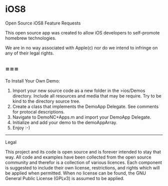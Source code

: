 iOS8
====

Open Source iOS8 Feature Requests

This open source app was created to allow iOS developers to self-promote homebrew technologies.

We are in no way associated with Apple(c) nor do we intend to infringe on any of their legal rights.

===
---
To Install Your Own Demo:
1) Import your new source code as a new folder in the >ios/Demos directory. Include all resources and media that may be require. Try to be kind to the directory source tree.
2) Create a class that implements the DemoApp Delegate. See comments for protocal descriptions.
3) Navigate to DemoNC+Apps.m and import your DemoApp Delegate.
4) Initialize and add your demo to the demoAppArray.
5) Enjoy :-)

---
Legal

This project and its code is open source and is forever intended to stay that way. All code and examples have been collected from the open source community and therefor is a collection of various licences. Each component is suggested to include their own license, restrictions, and rights which will be applied when permitted. When no license can be found, the GNU General Public License (GPLv3) is assumed to be applied.
